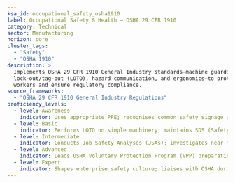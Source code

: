 ```yaml
---
ksa_id: occupational_safety_osha1910
label: Occupational Safety & Health – OSHA 29 CFR 1910
category: Technical
sector: Manufacturing
horizon: core
cluster_tags:
  - "Safety"
  - "OSHA 1910"
description: >
  Implements OSHA 29 CFR 1910 General Industry standards—machine guarding,
  lock-out/tag-out (LOTO), hazard communication, and ergonomics—to protect
  workers and ensure regulatory compliance.
source_frameworks:
  - "OSHA 29 CFR 1910 General Industry Regulations"
proficiency_levels:
  - level: Awareness
    indicator: Uses appropriate PPE; recognises common safety signage and pictograms (NFPA 704).
  - level: Basic
    indicator: Performs LOTO on simple machinery; maintains SDS (Safety Data Sheet) access.
  - level: Intermediate
    indicator: Conducts Job Safety Analyses (JSAs); investigates near-miss incidents using Root Cause Analysis.
  - level: Advanced
    indicator: Leads OSHA Voluntary Protection Program (VPP) preparation; deploys leading-indicator dashboards.
  - level: Expert
    indicator: Shapes enterprise safety culture; liaises with OSHA during inspections; achieves multi-site SHARP/VPP recognition.
---
```

